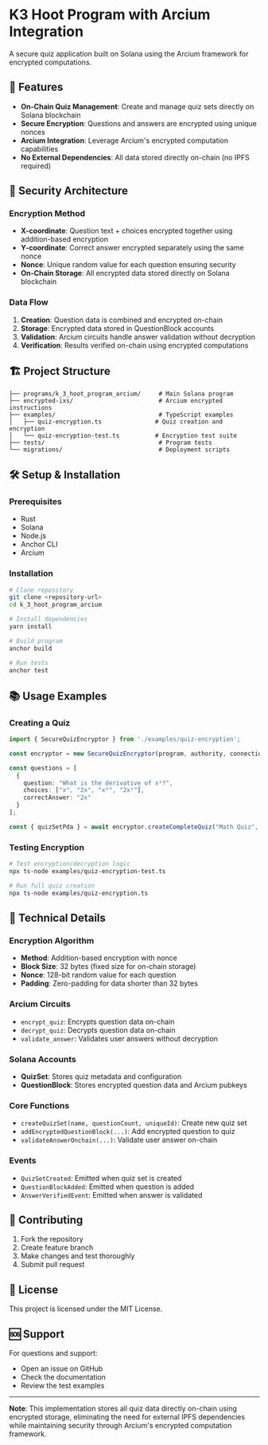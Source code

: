 # K3 Hoot Program with Arcium Integration

A secure quiz application built on Solana using the Arcium framework for encrypted computations.

## 🚀 Features

- **On-Chain Quiz Management**: Create and manage quiz sets directly on Solana blockchain
- **Secure Encryption**: Questions and answers are encrypted using unique nonces
- **Arcium Integration**: Leverage Arcium's encrypted computation capabilities
- **No External Dependencies**: All data stored directly on-chain (no IPFS required)

## 🔐 Security Architecture

### Encryption Method
- **X-coordinate**: Question text + choices encrypted together using addition-based encryption
- **Y-coordinate**: Correct answer encrypted separately using the same nonce
- **Nonce**: Unique random value for each question ensuring security
- **On-Chain Storage**: All encrypted data stored directly on Solana blockchain

### Data Flow
1. **Creation**: Question data is combined and encrypted on-chain
2. **Storage**: Encrypted data stored in QuestionBlock accounts
3. **Validation**: Arcium circuits handle answer validation without decryption
4. **Verification**: Results verified on-chain using encrypted computations

## 🏗️ Project Structure

```
├── programs/k_3_hoot_program_arcium/     # Main Solana program
├── encrypted-ixs/                        # Arcium encrypted instructions
├── examples/                             # TypeScript examples
│   ├── quiz-encryption.ts               # Quiz creation and encryption
│   └── quiz-encryption-test.ts          # Encryption test suite
├── tests/                                # Program tests
└── migrations/                           # Deployment scripts
```

## 🛠️ Setup & Installation

### Prerequisites
- Rust
- Solana
- Node.js
- Anchor CLI
- Arcium

### Installation
```bash
# Clone repository
git clone <repository-url>
cd k_3_hoot_program_arcium

# Install dependencies
yarn install

# Build program
anchor build

# Run tests
anchor test
```

## 📚 Usage Examples

### Creating a Quiz
```typescript
import { SecureQuizEncryptor } from './examples/quiz-encryption';

const encryptor = new SecureQuizEncryptor(program, authority, connection);

const questions = [
  {
    question: "What is the derivative of x²?",
    choices: ["x", "2x", "x²", "2x²"],
    correctAnswer: "2x"
  }
];

const { quizSetPda } = await encryptor.createCompleteQuiz("Math Quiz", questions);
```

### Testing Encryption
```bash
# Test encryption/decryption logic
npx ts-node examples/quiz-encryption-test.ts

# Run full quiz creation
npx ts-node examples/quiz-encryption.ts
```

## 🔧 Technical Details

### Encryption Algorithm
- **Method**: Addition-based encryption with nonce
- **Block Size**: 32 bytes (fixed size for on-chain storage)
- **Nonce**: 128-bit random value for each question
- **Padding**: Zero-padding for data shorter than 32 bytes

### Arcium Circuits
- `encrypt_quiz`: Encrypts question data on-chain
- `decrypt_quiz`: Decrypts question data on-chain  
- `validate_answer`: Validates user answers without decryption

### Solana Accounts
- **QuizSet**: Stores quiz metadata and configuration
- **QuestionBlock**: Stores encrypted question data and Arcium pubkeys

### Core Functions
- `createQuizSet(name, questionCount, uniqueId)`: Create new quiz set
- `addEncryptedQuestionBlock(...)`: Add encrypted question to quiz
- `validateAnswerOnchain(...)`: Validate user answer on-chain

### Events
- `QuizSetCreated`: Emitted when quiz set is created
- `QuestionBlockAdded`: Emitted when question is added
- `AnswerVerifiedEvent`: Emitted when answer is validated

## 🤝 Contributing

1. Fork the repository
2. Create feature branch
3. Make changes and test thoroughly
4. Submit pull request

## 📄 License

This project is licensed under the MIT License.

## 🆘 Support

For questions and support:
- Open an issue on GitHub
- Check the documentation
- Review the test examples

---

**Note**: This implementation stores all quiz data directly on-chain using encrypted storage, eliminating the need for external IPFS dependencies while maintaining security through Arcium's encrypted computation framework.
